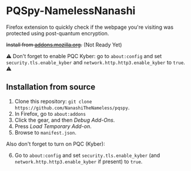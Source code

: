 PQSpy-NamelessNanashi
=====

Firefox extension to quickly check if the webpage you're visiting
was protected using post-quantum encryption.

~~Install from [addons.mozilla.org](<null>).~~ (Not Ready Yet)

⚠️ Don't forget to enable PQC Kyber: go to `about:config`
   and set `security.tls.enable_kyber`
   and `network.http.http3.enable_kyber` to `true`. ⚠️

Installation from source
------------------------

1. Clone this repository: `git clone https://github.com/NanashiTheNameless/pqspy`.
2. In Firefox, go to `about:addons`
3. Click the gear, and then _Debug Add-Ons_.
4. Press *Load Temporary Add-on*.
5. Browse to `manifest.json`.

Also don't forget to turn on PQC (Kyber):

6. Go to `about:config` and set `security.tls.enable_kyber`
   (and `network.http.http3.enable_kyber` if present) to `true`.
